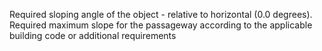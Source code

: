 ﻿Required sloping angle of the object  - relative to horizontal (0.0 degrees).
Required maximum slope for the passageway according to the applicable building code or additional requirements
